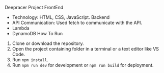 
Deepracer Project
FrontEnd 
- Technology: HTML, CSS, JavaScript.
Backend 
- API Communication: Used fetch to communicate with the API.
- Lambda
- DynamoDB 
How To Run
1. Clone or download the repository.
2. Open the project containing folder in a terminal or a text editor like VS Code.
3. Run `npm install`.
4. Run `npm run dev` for development or `npm run build` for deployment.
